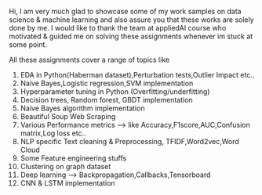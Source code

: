 Hi, I am very much glad to showcase some of my work samples on data science & machine learning and also assure you that these works are solely done by me.
I would like to thank the team at appliedAI course who motivated & guided me on solving these assignments whenever im stuck at some point. 

All these assignments cover a range of topics like 
1) EDA in Python(Haberman dataset),Perturbation tests,Outlier Impact etc..
2) Naive Bayes,Logistic regression,SVM implementation
3) Hyperparameter tuning in Python (Overfitting/underfitting)
4) Decision trees, Random forest, GBDT implementation
5) Naive Bayes algorithm implementation
6) Beautiful Soup Web Scraping
7) Various Performance metrics --> like Accuracy,F1score,AUC,Confusion matrix,Log loss etc.. 
8) NLP specific Text cleaning & Preprocessing, TFIDF,Word2vec,Word Cloud
9) Some Feature engineering stuffs
10) Clustering on graph dataset
11) Deep learning --> Backpropagation,Callbacks,Tensorboard
12) CNN & LSTM implementation
